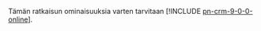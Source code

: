 Tämän ratkaisun ominaisuuksia varten tarvitaan [!INCLUDE [pn-crm-9-0-0-online](../includes/pn-crm-9-0-0-online.md)].